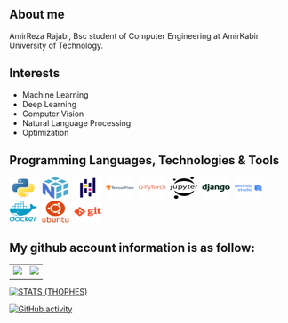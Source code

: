 ## About me
AmirReza Rajabi, Bsc student of Computer Engineering at AmirKabir University of Technology.

## Interests
- Machine Learning
- Deep Learning
- Computer Vision
- Natural Language Processing
- Optimization

## Programming Languages, Technologies & Tools
<div>
  <img src="https://github.com/devicons/devicon/blob/master/icons/python/python-original.svg" title="Python" alt="Python" width="50" height="40"/>&nbsp;
  <img src="https://github.com/devicons/devicon/blob/master/icons/numpy/numpy-original.svg" title="Numpy" alt="Numpy" width="50" height="40"/>&nbsp;
  <img src="https://github.com/devicons/devicon/blob/master/icons/pandas/pandas-original.svg" title="Pandas" alt="Pandas" width="50" height="40"/>&nbsp;
  <img src="https://github.com/devicons/devicon/blob/master/icons/tensorflow/tensorflow-original-wordmark.svg" title="Tensorflow" alt="Tensorflow" width="50" height="40"/>&nbsp;
  <img src="https://github.com/devicons/devicon/blob/master/icons/pytorch/pytorch-plain-wordmark.svg" title="Pytorch" alt="Pytorch" width="50" height="40"/>&nbsp;
  <img src="https://github.com/devicons/devicon/blob/master/icons/jupyter/jupyter-plain-wordmark.svg" title="Jupyter" alt="Jupyter" width="50" height="40"/>&nbsp;
  <img src="https://github.com/devicons/devicon/blob/master/icons/django/django-plain-wordmark.svg" title="django" alt="django" width="50" height="40"/>&nbsp;
  <img src="https://github.com/devicons/devicon/blob/master/icons/androidstudio/androidstudio-plain-wordmark.svg" title="androidstudio" alt="androidstudio" width="50" height="40"/>&nbsp;
  <img src="https://github.com/devicons/devicon/blob/master/icons/docker/docker-plain-wordmark.svg" title="Docker" alt="Docker" width="50" height="40"/>&nbsp;
  <img src="https://github.com/devicons/devicon/blob/master/icons/ubuntu/ubuntu-plain-wordmark.svg" title="Ubuntu" alt="Ubuntu" width="50" height="40"/>&nbsp;
  <img src="https://github.com/devicons/devicon/blob/master/icons/git/git-plain-wordmark.svg" title="git" alt="git" width="50" height="40"/>&nbsp;
</div>

## My github account information is as follow:

<table border="0" cellspacing="0" cellpadding="0">
    <tr>
        <td>
            <img src="https://github-readme-stats.vercel.app/api?username=amirrezarajabi&theme=dracula&show_icons=true"/>
        </td>
        <td>
            <img src="https://github-readme-stats.vercel.app/api/top-langs/?username=amirrezarajabi&layout=compact&theme=dracula&langs_count=8"/>
        </td>
    </tr>
</table>

<p align="center">

[![STATS (THOPHES)](https://github-profile-trophy.vercel.app/?username=amirrezarajabi&theme=dracula&margin-w=10&margin-h=15&column=7)](https://github.com/amirrezarajabi)

  [![GitHub activity](https://activity-graph.herokuapp.com/graph?username=amirrezarajabi&theme=dracula)](https://github.com/amirrezarajabi)

</p>
